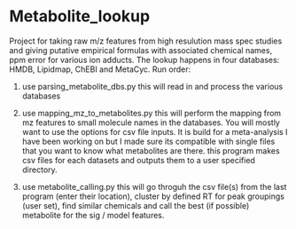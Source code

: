 # Metabolite_lookup
Project for taking raw m/z features from high resulution mass spec studies and giving putative empirical formulas with associated chemical names, ppm error for various ion adducts. The lookup happens in four databases: HMDB, Lipidmap, ChEBI and MetaCyc.
Run order: 
1) use parsing_metabolite_dbs.py 
	this will read in and process the various databases

2) use mapping_mz_to_metabolites.py
	this will perform the mapping from mz features to small molecule names in the databases. You will mostly want to use the options for csv file inputs. It is build for a meta-analysis I have been working on but I made sure its compatible with single files that you want to know what metabolites are there.
	this program makes csv files for each datasets and outputs them to a user specified directory. 
  
3) use metabolite_calling.py
	this will go throguh the csv file(s) from the last program (enter their location), cluster by defined RT for peak groupings (user set), find similar chemicals and call the best (if possible) metabolite for the sig / model features.
